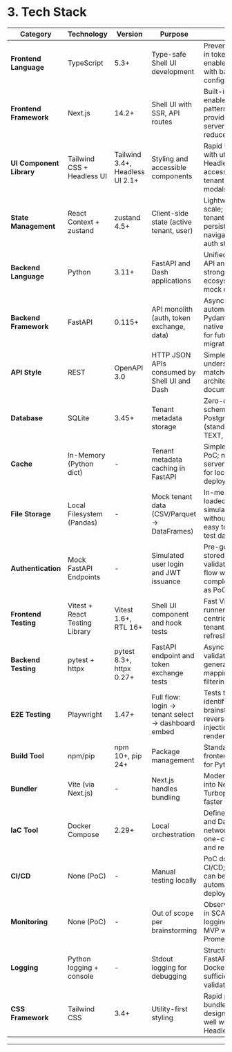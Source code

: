 # 3. Tech Stack

| Category | Technology | Version | Purpose | Rationale |
|----------|-----------|---------|---------|-----------|
| **Frontend Language** | TypeScript | 5.3+ | Type-safe Shell UI development | Prevents runtime errors in token handling; enables shared types with backend via shared-config package |
| **Frontend Framework** | Next.js | 14.2+ | Shell UI with SSR, API routes | Built-in API routes enable reverse proxy pattern; App Router provides modern routing; server components reduce client JS |
| **UI Component Library** | Tailwind CSS + Headless UI | Tailwind 3.4+, Headless UI 2.1+ | Styling and accessible components | Rapid UI development with utility-first CSS; Headless UI provides accessible primitives for tenant selector and modals |
| **State Management** | React Context + zustand | zustand 4.5+ | Client-side state (active tenant, user) | Lightweight for PoC scale; zustand handles tenant context persistence across navigation; Context for auth state |
| **Backend Language** | Python | 3.11+ | FastAPI and Dash applications | Unified language across API and Dash apps; strong data science ecosystem (Pandas) for mock data handling |
| **Backend Framework** | FastAPI | 0.115+ | API monolith (auth, token exchange, data) | Async performance; automatic OpenAPI docs; Pydantic validation; native async DB drivers for future PostgreSQL migration |
| **API Style** | REST | OpenAPI 3.0 | HTTP JSON APIs consumed by Shell UI and Dash | Simplest for PoC; well-understood; easy to test; matches existing architecture documentation |
| **Database** | SQLite | 3.45+ | Tenant metadata storage | Zero-config for PoC; schema designed for PostgreSQL compatibility (standard SQL, UUIDs as TEXT, JSONB as TEXT) |
| **Cache** | In-Memory (Python dict) | - | Tenant metadata caching in FastAPI | Simplest solution for PoC; no external cache server needed; sufficient for local single-instance deployment |
| **File Storage** | Local Filesystem (Pandas) | - | Mock tenant data (CSV/Parquet → DataFrames) | In-memory DataFrames loaded at startup; simulates Azure Storage without infrastructure; easy to inspect/modify test data |
| **Authentication** | Mock FastAPI Endpoints | - | Simulated user login and JWT issuance | Pre-generated JWTs stored as constants; validates token exchange flow without OIDC complexity; documented as PoC-only |
| **Frontend Testing** | Vitest + React Testing Library | Vitest 1.6+, RTL 16+ | Shell UI component and hook tests | Fast Vite-native test runner; RTL for user-centric testing; tests tenant selector and token refresh logic |
| **Backend Testing** | pytest + httpx | pytest 8.3+, httpx 0.27+ | FastAPI endpoint and token exchange tests | Async test client; validates JWT generation, tenant mapping, and data filtering logic |
| **E2E Testing** | Playwright | 1.47+ | Full flow: login → tenant select → dashboard embed | Tests the critical path identified in brainstorming; validates reverse proxy header injection and Dash rendering |
| **Build Tool** | npm/pip | npm 10+, pip 24+ | Package management | Standard tools; npm for frontend monorepo, pip for Python dependencies |
| **Bundler** | Vite (via Next.js) | - | Next.js handles bundling | Modern fast bundler built into Next.js 14; Turbopack available for faster dev builds |
| **IaC Tool** | Docker Compose | 2.29+ | Local orchestration | Defines Shell UI, FastAPI, and Dash services with networking; enables one-command startup and reset |
| **CI/CD** | None (PoC) | - | Manual testing locally | PoC does not require CI/CD; GitHub Actions can be added in MVP for automated testing and deployment |
| **Monitoring** | None (PoC) | - | Out of scope per brainstorming | Observability eliminated in SCAMPER analysis; logging to stdout only; MVP will add Prometheus/Grafana/Loki |
| **Logging** | Python logging + console | - | Stdout logging for debugging | Structured JSON logs in FastAPI/Dash; visible in Docker Compose logs; sufficient for PoC validation |
| **CSS Framework** | Tailwind CSS | 3.4+ | Utility-first styling | Rapid prototyping; small bundle size; consistent design system; integrates well with Next.js and Headless UI |

---

